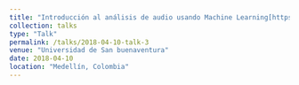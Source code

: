 ```yaml
---
title: "Introducción al análisis de audio usando Machine Learning[https://www.eventbrite.es/e/entradas-introduccion-al-analisis-de-audio-usando-machine-learning-44880699380?ref=estw]"
collection: talks
type: "Talk"
permalink: /talks/2018-04-10-talk-3
venue: "Universidad de San buenaventura"
date: 2018-04-10
location: "Medellín, Colombia"
---
```

